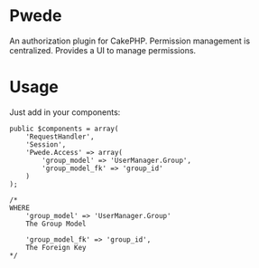 Pwede
=====

An authorization plugin for CakePHP. Permission management is centralized. Provides a UI to manage permissions.


Usage
=====
Just add in your components:

	public $components = array(
        'RequestHandler',
        'Session',
        'Pwede.Access' => array(
            'group_model' => 'UserManager.Group',
            'group_model_fk' => 'group_id'
        )
    );

    /*
    WHERE
        'group_model' => 'UserManager.Group'
        The Group Model

        'group_model_fk' => 'group_id',
        The Foreign Key
    */

